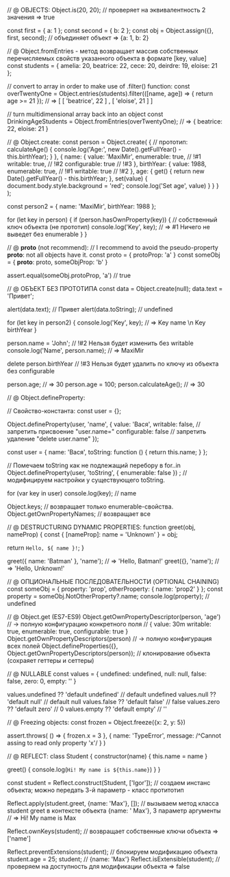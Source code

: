 // @ OBJECTS:
Object.is(20, 20); // проверяет на эквивалентность 2 значения => true

const first = { a: 1 }; const second = { b: 2 }; const obj = Object.assign({}, first, second); // объединяет объект =>
{a: 1, b: 2}

// @ Object.fromEntries - метод возвращает массив собственных перечисляемых свойств указанного объекта в
формате [key, value]
const students = { amelia: 20, beatrice: 22, cece: 20, deirdre: 19, eloise: 21 };

// convert to array in order to make use of .filter() function:
const overTwentyOne = Object.entries(students).filter(([name, age]) => { return age >= 21 }); // => [ [ 'beatrice', 22 ]
, [ 'eloise', 21 ] ]

// turn multidimensional array back into an object const DrinkingAgeStudents = Object.fromEntries(overTwentyOne); // =>
{ beatrice: 22, eloise: 21 }

// @ Object.create:
const person = Object.create(
{ // прототип:
calculateAge() { console.log('Age:', new Date().getFullYear() - this.birthYear); } }, { name: { value: 'MaxiMir',
enumerable: true, // !#1 writable: true, // !#2 configurable: true // !#3 }, birthYear: { value: 1988, enumerable: true,
// !#1 writable: true // !#2 }, age: { get() { return new Date().getFullYear() - this.birthYear; }, set(value) {
document.body.style.background = 'red'; console.log('Set age', value)
} } }
);

const person2 = { name: 'MaxiMir', birthYear: 1988 };

for (let key in person) { if (person.hasOwnProperty(key)) { // собственный ключ объекта (не прототип)
console.log('Key', key); // => #1 Ничего не выведет без enumerable } }

// @ __proto__ (not recommend):
// I recommend to avoid the pseudo-property __proto__: not all objects have it. const proto = { protoProp: 'a' } const
someObj = {
__proto__: proto, someObjProp: 'b' }

assert.equal(someObj.protoProp, 'a') // true

// @ ОБЪЕКТ БЕЗ ПРОТОТИПА const data = Object.create(null); data.text = 'Привет';

alert(data.text); // Привет alert(data.toString); // undefined

for (let key in person2) { console.log('Key', key); // => Key name \n Key birthYear }

person.name = 'John'; // !#2 Нельзя будет изменить без writable console.log('Name', person.name); // => MaxiMir

delete person.birthYear // !#3 Нельзя будет удалить по ключу из объекта без configurable

person.age; // => 30 person.age = 100; person.calculateAge(); // => 30

// @ Object.defineProperty:

// Свойство-константа:
const user = {};

Object.defineProperty(user, 'name', { value: 'Вася', writable: false, // запретить присвоение "user.name="
configurable: false // запретить удаление "delete user.name"
});

const user = { name: 'Вася', toString: function () { return this.name; } };

// Помечаем toString как не подлежащий перебору в for..in Object.defineProperty(user, 'toString', { enumerable: false })
; // модифицируем настройки у существующего toString.

for (var key in user) console.log(key); // name

Object.keys; // возвращает только enumerable-свойства. Object.getOwnPropertyNames; // возвращает все

// @ DESTRUCTURING DYNAMIC PROPERTIES:
function greet(obj, nameProp) { const { [nameProp]: name = 'Unknown' } = obj;

return `Hello, ${ name }!`; }

greet({ name: 'Batman' }, 'name'); // => 'Hello, Batman!'
greet({}, 'name'); // => 'Hello, Unknown!'

// @ ОПЦИОНАЛЬНЫЕ ПОСЛЕДОВАТЕЛЬНОСТИ (OPTIONAL CHAINING)
const someObj = { property: 'prop', otherProperty: { name: 'prop2' } }; const property = someObj.NotOtherProperty?.name;
console.log(property); // undefined

// @ Object.get (ES7-ES9)
Object.getOwnPropertyDescriptor(person, 'age') // -> полную конфигурацию конкретного поля // { value: 30m writable:
true, enumerable: true, configurable: true } Object.getOwnPropertyDescriptors(person) // -> полную конфигурация всех
полей Object.defineProperties({}, Object.getOwnPropertyDescriptors(person)); // клонирование объекта (сохраяет геттеры и
сеттеры)

// @ NULLABLE const values = { undefined: undefined, null: null, false: false, zero: 0, empty: ''
}

values.undefined ?? 'default undefined' // default undefined values.null ?? 'default null' // default null values.false
?? 'default false' // false values.zero ?? 'default zero' // 0 values.empty ?? 'default empty' // ''

// @ Freezing objects:
const frozen = Object.freeze({x: 2, y: 5})

assert.throws(
() => { frozen.x = 3 }, { name: 'TypeError', message: /^Cannot assing to read only property 'x'/ }
)

// @ REFLECT:
class Student { constructor(name) { this.name = name }

greet() { console.log(`Hi! My name is ${this.name}`)
} }

const student = Reflect.construct(Student, ['Igor']); // создаем инстанс объекта; можно передать 3-й параметр - класс
протитотип

Reflect.apply(student.greet, {name: 'Max'}, []); // вызываем метод класса student greet в контексте объекта {name: '
Max'}, 3 параметр аргументы // => Hi! My name is Max

Reflect.ownKeys(student); // возвращает собственные ключи объекта => ['name']

Reflect.preventExtensions(student); // блокируем модификацию объекта student.age = 25; student; // {name: 'Max'}
Reflect.isExtensible(student); // проверяем на доступность для модификации объекта => false
